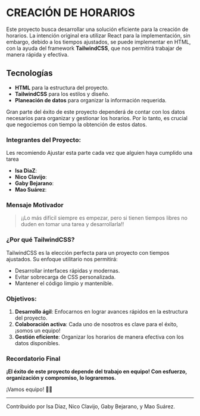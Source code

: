 
# CREACIÓN DE HORARIOS

Este proyecto busca desarrollar una solución eficiente para la creación de horarios. La intención original era utilizar React para la implementación, sin embargo, debido a los tiempos ajustados, se puede implementar en HTML, con la ayuda del framework **TailwindCSS**, que nos permitirá trabajar de manera rápida y efectiva.

## Tecnologías

- **HTML** para la estructura del proyecto.
- **TailwindCSS** para los estilos y diseño.
- **Planeación de datos** para organizar la información requerida.

Gran parte del éxito de este proyecto dependerá de contar con los datos necesarios para organizar y gestionar los horarios. Por lo tanto, es crucial que negociemos con tiempo la obtención de estos datos.

### Integrantes del Proyecto:

Les recomiendo Ajustar esta parte cada vez que alguien haya cumplido una tarea

- **Isa DiaZ**: 
- **Nico Clavijo**: 
- **Gaby Bejarano**: 
- **Mao Suárez**: 

### Mensaje Motivador

> ¡¡Lo más difícil siempre es empezar, pero si tienen tiempos libres no duden en tomar una tarea y desarrollarla!! 

### ¿Por qué TailwindCSS?
TailwindCSS es la elección perfecta para un proyecto con tiempos ajustados. Su enfoque utilitario nos permitirá:
- Desarrollar interfaces rápidas y modernas.
- Evitar sobrecarga de CSS personalizada.
- Mantener el código limpio y mantenible.

### Objetivos:

1. **Desarrollo ágil**: Enfocarnos en lograr avances rápidos en la estructura del proyecto.
2. **Colaboración activa**: Cada uno de nosotros es clave para el éxito, ¡somos un equipo!
3. **Gestión eficiente**: Organizar los horarios de manera efectiva con los datos disponibles.

### Recordatorio Final

**¡El éxito de este proyecto depende del trabajo en equipo! Con esfuerzo, organización y compromiso, lo lograremos.** 

¡Vamos equipo! 💪🚀

---

Contribuido por Isa Diaz, Nico Clavijo, Gaby Bejarano, y Mao Suárez.
